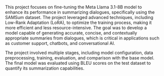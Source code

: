 This project focuses on fine-tuning the Meta Llama 3.1-8B model to enhance its performance in summarizing dialogues, specifically using the SAMSum dataset. 
The project leveraged advanced techniques, including Low-Rank Adaptation (LoRA), to optimize the training process, making it more efficient and less resource-intensive.
The goal was to develop a model capable of generating accurate, concise, and contextually appropriate summaries from dialogues, which is critical in applications such as customer support, chatbots, and conversational AI.

The project involved multiple stages, including model configuration, data preprocessing, training, evaluation, and comparison with the base model. The final model was evaluated using BLEU scores on the test dataset to quantify its summarization capabilities.
